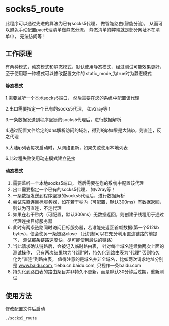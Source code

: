 # socks5_route
此程序可以通过先进的算法为已有socks5代理， 做智能路由(智能分流)，
从而可以避免手动配置pac代理清单做静态分流， 静态清单的弊端就是部分网址不在清单中， 无法访问等！

## 工作原理
有两种模式，动态模式和静态模式，默认使用静态模式，经过测试可能效果更好，至于使用哪一种模式可以修改配置文件的 static_mode,为true时为静态模式
#### 静态模式
1.需要监听一个本地socks5端口， 然后需要在您的系统中配置该代理

2.出口需要指定一个已有的socks5代理， 如v2ray等！

3.一条数据发送到程序坚挺的socks5代理后，进行数据解析

4.通过配置文件给定的dns解析访问的域名，得到的ip如果是大陆ip，则直连，反之代理

5.大陆ip列表每次启动时，从网络更新，如果失败使用本地列表

6.此过程失败使用动态模式建立链接

#### 动态模式
1. 需要监听一个本地socks5端口， 然后需要在您的系统中配置该代理
2. 出口需要指定一个已有的socks5代理， 如v2ray等！
3. 一条数据发送到程序坚挺的socks5代理后，进行数据解析
4. 尝试先直连目标服务器，如在若干秒内（可配置，默认300ms）有数据返回，则认为可直连，不走代理
5. 如果在若干秒内（可配置，默认300ms）无数据返回，则创建子线程用于通过代理连接目标服务器
6. 此时有两条链路同时访问目标服务器，若谁能先返回首帧数据(第一个512kb bytes)，便会使另一条链路close
    （此机制可以在充分利用直连链路的前提下， 测试那条链路速度快，尽可能使用最快的链路）
7. 当此请求确认链路后，会被记入临时路由表， 针对每个域名连续做两次上面的测试操作， 只有两次结果均为“代理”时，持久化到路由表为“代理”
    否则持久化为“直连”到路由表， 值得注意的是域名并非全域名，比如两次请求地址分别是 www.baidu.com, tieba.cn.baidu.com, 只视作一条baidu.com
8. 持久化到路由表的路由条目并非持久不更新，而是默认30分钟后过期，重新测试

## 使用方法
修改配置文件后启动
``` shell
./socks5_route
```

